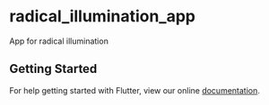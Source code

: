 # radical_illumination_app

App for radical illumination

## Getting Started

For help getting started with Flutter, view our online
[documentation](https://flutter.io/).
